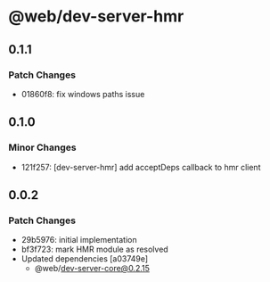 # @web/dev-server-hmr

## 0.1.1

### Patch Changes

- 01860f8: fix windows paths issue

## 0.1.0

### Minor Changes

- 121f257: [dev-server-hmr] add acceptDeps callback to hmr client

## 0.0.2

### Patch Changes

- 29b5976: initial implementation
- bf3f723: mark HMR module as resolved
- Updated dependencies [a03749e]
  - @web/dev-server-core@0.2.15
